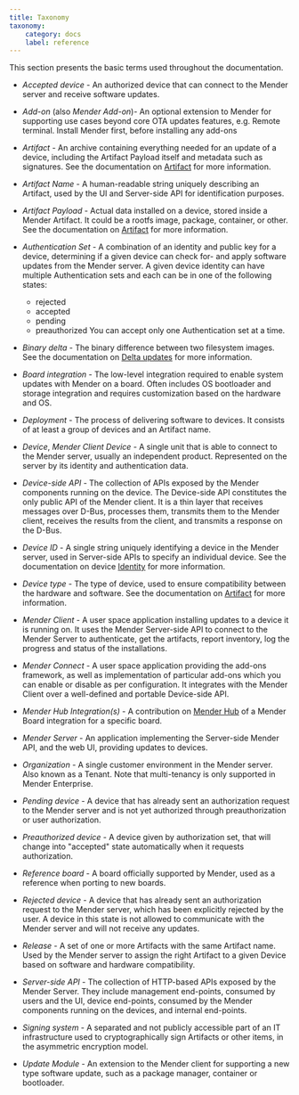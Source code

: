 ```yaml
---
title: Taxonomy
taxonomy:
    category: docs
    label: reference
---
```


This section presents the basic terms used throughout the documentation.

* _Accepted device_ - An authorized device that can connect to the Mender server
and receive software updates.

* _Add-on_ (also _Mender Add-on_)- An optional extension to Mender for supporting
use cases beyond core OTA updates features, e.g. Remote terminal.
Install Mender first, before installing any add-ons

* _Artifact_ -  An archive containing everything needed for an update of a
device, including the Artifact Payload itself and metadata such as signatures.
See the documentation on [Artifact](../03.Artifact/docs.md) for more information.

* _Artifact Name_ - A human-readable string uniquely describing an Artifact,
used by the UI and Server-side API for identification purposes.

* _Artifact Payload_ - Actual data installed on a device, stored inside a
Mender Artifact. It could be a rootfs image, package, container, or other. See
the documentation on [Artifact](../03.Artifact/docs.md) for more information.

* _Authentication Set_ - A combination of an identity and public key for a
device, determining if a given device can check for- and apply software updates
from the Mender server. A given device identity can have multiple Authentication
sets and each can be in one of the following states:
  * rejected
  * accepted
  * pending
  * preauthorized
You can accept only one Authentication set at a time.

* _Binary delta_ - The binary difference between two filesystem images. See the
documentation on [Delta updates](../06.Delta-update/docs.md) for more information.

* _Board integration_ - The low-level integration required to enable system
updates with Mender on a board. Often includes OS bootloader and storage
integration and requires customization based on the hardware and OS.

* _Deployment_ - The process of delivering software to devices. It consists of
at least a group of devices and an Artifact name.

* _Device_, _Mender Client Device_ - A single unit that is able to connect to the Mender server, usually
an independent product. Represented on the server by its identity and
authentication data.

* _Device-side API_ - The collection of APIs exposed by the Mender components
running on the device. The Device-side API constitutes the only public API of
the Mender client. It is a thin layer that receives messages over D-Bus,
processes them, transmits them to the Mender client, receives the results
from the client, and transmits a response on the D-Bus.

* _Device ID_ - A single string uniquely identifying a device in the Mender
server, used in Server-side APIs to specify an individual device. See the
documentation on device [Identity](../07.Identity/docs.md) for more information.

* _Device type_ - The type of device, used to ensure compatibility between the
hardware and software. See the documentation on [Artifact](../03.Artifact/docs.md)
for more information.

* _Mender Client_ - A user space application installing updates to a device
it is running on. It uses the Mender Server-side API to connect to the Mender
Server to authenticate, get the artifacts, report inventory, log the progress
and status of the installations.

* _Mender Connect_ - A user space application providing the add-ons
framework, as well as implementation of particular add-ons which you can enable
or disable as per configuration. It integrates with the Mender Client over
a well-defined and portable Device-side API.

* _Mender Hub Integration(s)_ - A contribution on
[Mender Hub](https://hub.mender.io/c/board-integrations?target=_blank)
of a Mender Board integration for a specific board.

* _Mender Server_ - An application implementing the Server-side Mender API, and the
web UI, providing updates to devices.

* _Organization_ - A single customer environment in the Mender server. Also
known as a Tenant. Note that multi-tenancy is only supported in Mender
Enterprise.

* _Pending device_ - A device that has already sent an authorization request to
the Mender server and is not yet authorized through preauthorization or
user authorization.

* _Preauthorized device_ - A device given by authorization set, that will change
into "accepted" state automatically when it requests authorization.

* _Reference board_ - A board officially supported by Mender, used as a
reference when porting to new boards.

* _Rejected device_ - A device that has already sent an authorization request to
the Mender server, which has been explicitly rejected by the user. A device in
this state is not allowed to communicate with the Mender server and will not
receive any updates.

* _Release_ - A set of one or more Artifacts with the same Artifact name. Used
by the Mender server to assign the right Artifact to a given Device based on
software and hardware compatibility.

* _Server-side API_ - The collection of HTTP-based APIs exposed by the Mender
Server. They include management end-points, consumed by users and the UI,
device end-points, consumed by the Mender components running on the devices,
and internal end-points.

* _Signing system_ - A separated and not publicly accessible part of an IT
infrastructure used to cryptographically sign Artifacts or other items,
in the asymmetric encryption model.

* _Update Module_ - An extension to the Mender client for supporting a new type
software update, such as a package manager, container or bootloader.
